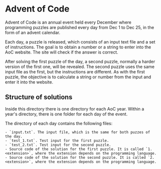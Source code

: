 # Advent of Code

Advent of Code is an annual event held every December where programming puzzles are published every day from Dec 1 to Dec 25, in the form of an advent calendar.

Each day, a puzzle is released, which consists of an input text file and a set of instructions. The goal is to obtain a number or a string to enter into the AoC website. The site will check if the answer is correct.

After solving the first puzzle of the day, a second puzzle, normally a harder version of the first one, will be revealed. The second puzzle uses the same input file as the first, but the instructions are different. As with the first puzzle, the objective is to calculate a string or number from the input and enter it into the website.

## Structure of solutions

Inside this directory there is one directory for each AoC year. Within a year's directory, there is one folder for each day of the event.

The directory of each day contains the following files:

	- `input.txt`. The input file, which is the same for both puzzes of the day.
	- `test_1.txt`. Test input for the first puzzle.
	- `test_2.txt`. Test input for the second puzzle.
	- Source code of the solution for the first puzzle. It is called `1.<extension>`, where the extension depends on the programming language.
	- Source code of the solution for the second puzzle. It is called `2.<extension>`, where the extension depends on the programming language.
